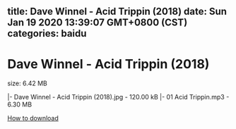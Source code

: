 
title: Dave Winnel - Acid Trippin (2018)
date: Sun Jan 19 2020 13:39:07 GMT+0800 (CST)    
categories: baidu
---

# Dave Winnel - Acid Trippin (2018)
size: 6.42 MB
 
 
|- Dave Winnel - Acid Trippin (2018).jpg - 120.00 kB
|- 01 Acid Trippin.mp3 - 6.30 MB

[How to download](https://bpcam.bemobtrk.com/go/2ceec3aa-1ca2-46d6-b9ff-aaa5c184517c?jno=3657)